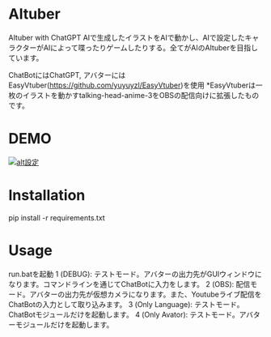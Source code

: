 # AItuber
AItuber with ChatGPT
AIで生成したイラストをAIで動かし、AIで設定したキャラクターがAIによって喋ったりゲームしたりする。全てがAIのAItuberを目指しています。

ChatBotにはChatGPT, アバターにはEasyVtuber(https://github.com/yuyuyzl/EasyVtuber)を使用
*EasyVtuberは一枚のイラストを動かすtalking-head-anime-3をOBSの配信向けに拡張したものです。

# DEMO
[![alt設定](http://img.youtube.com/vi/yQO-JehapRA/0.jpg)](https://www.youtube.com/watch?v=yQO-JehapRA)

# Installation
pip install -r requirements.txt

# Usage
run.batを起動
1 (DEBUG): テストモード。アバターの出力先がGUIウィンドウになります。コマンドラインを通じてChatBotに入力をします。
2 (OBS): 配信モード。アバターの出力先が仮想カメラになります。また、Youtubeライブ配信をChatBotの入力として取り込みます。
3 (Only Language): テストモード。ChatBotモジュールだけを起動します。
4 (Only Avator):  テストモード。アバターモジュールだけを起動します。
